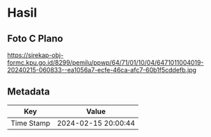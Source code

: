 # Hasil

## Foto C Plano

https://sirekap-obj-formc.kpu.go.id/8299/pemilu/ppwp/64/71/01/10/04/6471011004019-20240215-060833--ea1056a7-ecfe-46ca-afc7-60b1f5cddefb.jpg


## Metadata

| Key        | Value               |
| ---------- | ------------------- |
| Time Stamp | 2024-02-15 20:00:44 |



